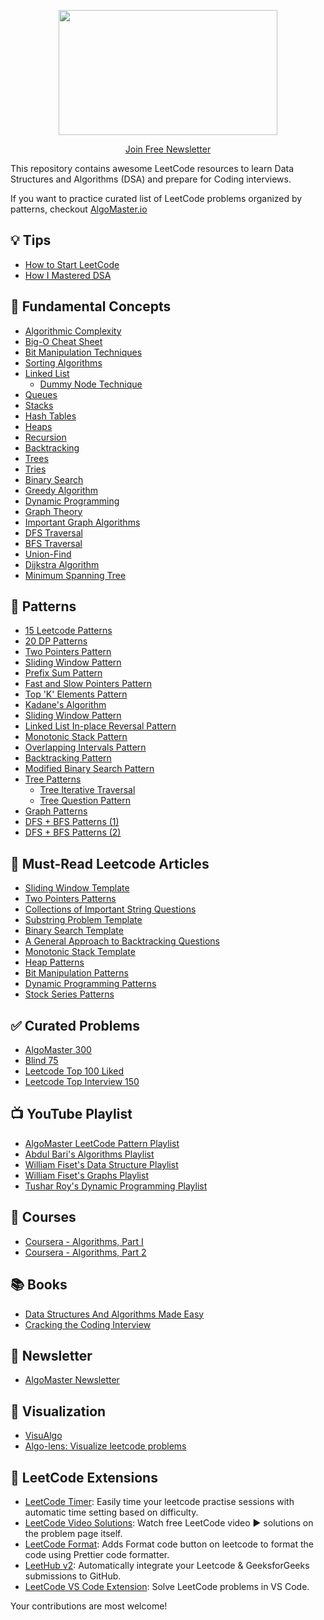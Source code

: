 <p align="center">
  <img src="images/leetcode-repo-logo.png" width="350" height="200">
</p>
<p align="center">
  <a href="https://blog.algomaster.io/">Join Free Newsletter</a>
</p>

This repository contains awesome LeetCode resources to learn Data Structures and Algorithms (DSA) and prepare for Coding interviews.

If you want to practice curated list of LeetCode problems organized by patterns, checkout [AlgoMaster.io](https://algomaster.io)

## 💡 Tips
- [How to Start LeetCode](https://blog.algomaster.io/p/how-to-start-leetcode-in-2025)
- [How I Mastered DSA](https://blog.algomaster.io/p/how-i-mastered-data-structures-and-algorithms)

## 📌 Fundamental Concepts
- [Algorithmic Complexity](https://blog.algomaster.io/p/57bd4963-462f-4294-a972-4012691fc729)
- [Big-O Cheat Sheet](https://www.bigocheatsheet.com/)
- [Bit Manipulation Techniques](https://blog.algomaster.io/p/c650df76-f978-46ee-a572-eb13c354905d)
- [Sorting Algorithms](https://medium.com/jl-codes/understanding-sorting-algorithms-af6222995c8)
- [Linked List](https://leetcode.com/discuss/study-guide/1800120/become-master-in-linked-list)
  - [Dummy Node Technique](https://blog.algomaster.io/p/5d7a1368-7a0c-461a-93a9-732333ceb2a8)
- [Queues](https://medium.com/basecs/to-queue-or-not-to-queue-2653bcde5b04)
- [Stacks](https://medium.com/basecs/stacks-and-overflows-dbcf7854dc67)
- [Hash Tables](https://medium.com/basecs/taking-hash-tables-off-the-shelf-139cbf4752f0)
- [Heaps](https://medium.com/basecs/learning-to-love-heaps-cef2b273a238)
- [Recursion](https://leetcode.com/discuss/study-guide/1733447/become-master-in-recursion)
- [Backtracking](https://medium.com/algorithms-and-leetcode/backtracking-e001561b9f28)
- [Trees](https://leetcode.com/discuss/study-guide/1820334/Become-Master-in-Tree)
- [Tries](https://medium.com/basecs/trying-to-understand-tries-3ec6bede0014)
- [Binary Search](https://leetcode.com/discuss/study-guide/786126/Python-Powerful-Ultimate-Binary-Search-Template.-Solved-many-problems)
- [Greedy Algorithm](https://www.freecodecamp.org/news/greedy-algorithms/)
- [Dynamic Programming](https://medium.com/basecs/less-repetition-more-dynamic-programming-43d29830a630)
- [Graph Theory](https://medium.com/basecs/a-gentle-introduction-to-graph-theory-77969829ead8)
- [Important Graph Algorithms](https://blog.algomaster.io/p/master-graph-algorithms-for-coding)
- [DFS Traversal](https://medium.com/basecs/deep-dive-through-a-graph-dfs-traversal-8177df5d0f13)
- [BFS Traversal](https://medium.com/basecs/going-broad-in-a-graph-bfs-traversal-959bd1a09255)
- [Union-Find](https://leetcode.com/discuss/general-discussion/1072418/Disjoint-Set-Union-(DSU)Union-Find-A-Complete-Guide)
- [Dijkstra Algorithm](https://leetcode.com/discuss/study-guide/1059477/A-guide-to-Dijkstra's-Algorithm)
- [Minimum Spanning Tree](https://www.hackerearth.com/practice/algorithms/graphs/minimum-spanning-tree/tutorial/)

## 🚀 Patterns
- [15 Leetcode Patterns](https://blog.algomaster.io/p/15-leetcode-patterns)
- [20 DP Patterns](https://blog.algomaster.io/p/20-patterns-to-master-dynamic-programming)
- [Two Pointers Pattern](https://www.youtube.com/watch?v=QzZ7nmouLTI)
- [Sliding Window Pattern](https://blog.algomaster.io/p/f4412a17-7a3a-4d0b-8e39-9ea8f429bf7c)
- [Prefix Sum Pattern](https://www.youtube.com/watch?v=yuws7YK0Yng)
- [Fast and Slow Pointers Pattern](https://www.youtube.com/watch?v=b139yf7Ik-E)
- [Top 'K' Elements Pattern](https://www.youtube.com/watch?v=6_v6OoxvMOE)
- [Kadane's Algorithm](https://www.youtube.com/watch?v=NUWAXbSlsws)
- [Sliding Window Pattern](https://www.youtube.com/watch?v=y2d0VHdvfdc)
- [Linked List In-place Reversal Pattern](https://www.youtube.com/watch?v=auoTGovuo9A)
- [Monotonic Stack Pattern](https://www.youtube.com/watch?v=DtJVwbbicjQ)
- [Overlapping Intervals Pattern](https://blog.algomaster.io/p/812e72f7-eced-4256-a4c1-00606ae50679)
- [Backtracking Pattern](https://blog.algomaster.io/p/81d42ca2-600c-4252-aa33-a56462090048)
- [Modified Binary Search Pattern](https://blog.algomaster.io/p/d0d81b04-4c2a-4b45-a101-5137c3146686)
- [Tree Patterns](https://leetcode.com/discuss/study-guide/937307/Iterative-or-Recursive-or-DFS-and-BFS-Tree-Traversal-or-In-Pre-Post-and-LevelOrder-or-Views)
  - [Tree Iterative Traversal](https://medium.com/leetcode-patterns/leetcode-pattern-0-iterative-traversals-on-trees-d373568eb0ec)
  - [Tree Question Pattern](https://leetcode.com/discuss/study-guide/2879240/TREE-QUESTION-PATTERN-2023-oror-TREE-STUDY-GUIDE) 
- [Graph Patterns](https://leetcode.com/discuss/study-guide/655708/Graph-For-Beginners-Problems-or-Pattern-or-Sample-Solutions)
- [DFS + BFS Patterns (1)](https://medium.com/leetcode-patterns/leetcode-pattern-1-bfs-dfs-25-of-the-problems-part-1-519450a84353)
- [DFS + BFS Patterns (2)](https://medium.com/leetcode-patterns/leetcode-pattern-2-dfs-bfs-25-of-the-problems-part-2-a5b269597f52)

## 📝 Must-Read Leetcode Articles
- [Sliding Window Template](https://leetcode.com/problems/frequency-of-the-most-frequent-element/solutions/1175088/C++-Maximum-Sliding-Window-Cheatsheet-Template/)
- [Two Pointers Patterns](https://leetcode.com/discuss/study-guide/1688903/Solved-all-two-pointers-problems-in-100-days)
- [Collections of Important String Questions](https://leetcode.com/discuss/study-guide/2001789/Collections-of-Important-String-questions-Pattern)
- [Substring Problem Template](https://leetcode.com/problems/minimum-window-substring/solutions/26808/Here-is-a-10-line-template-that-can-solve-most-'substring'-problems/)
- [Binary Search Template](https://leetcode.com/discuss/study-guide/786126/Python-Powerful-Ultimate-Binary-Search-Template.-Solved-many-problems)
- [A General Approach to Backtracking Questions](https://leetcode.com/problems/permutations/solutions/18239/A-general-approach-to-backtracking-questions-in-Java-(Subsets-Permutations-Combination-Sum-Palindrome-Partioning)/)
- [Monotonic Stack Template](https://leetcode.com/discuss/study-guide/2347639/A-comprehensive-guide-and-template-for-monotonic-stack-based-problems)
- [Heap Patterns](https://leetcode.com/discuss/general-discussion/1127238/master-heap-by-solving-23-questions-in-4-patterns-category)
- [Bit Manipulation Patterns](https://leetcode.com/discuss/study-guide/4282051/all-types-of-patterns-for-bits-manipulations-and-how-to-use-it)
- [Dynamic Programming Patterns](https://leetcode.com/discuss/study-guide/458695/Dynamic-Programming-Patterns)
- [Stock Series Patterns](https://leetcode.com/problems/best-time-to-buy-and-sell-stock-with-transaction-fee/solutions/108870/most-consistent-ways-of-dealing-with-the-series-of-stock-problems/)

## ✅ Curated Problems
- [AlgoMaster 300](https://algomaster.io/practice/dsa-patterns)
- [Blind 75](https://leetcode.com/discuss/general-discussion/460599/blind-75-leetcode-questions)
- [Leetcode Top 100 Liked](https://leetcode.com/studyplan/top-100-liked/)
- [Leetcode Top Interview 150](https://leetcode.com/studyplan/top-interview-150/)

## 📺 YouTube Playlist
- [AlgoMaster LeetCode Pattern Playlist](https://www.youtube.com/playlist?list=PLK63NuByH5o-tqaMUHRA4r8ObRW7PWz45)
- [Abdul Bari's Algorithms Playlist](https://www.youtube.com/playlist?list=PLDN4rrl48XKpZkf03iYFl-O29szjTrs_O)
- [William Fiset's Data Structure Playlist](https://www.youtube.com/playlist?list=PLDV1Zeh2NRsB6SWUrDFW2RmDotAfPbeHu)
- [William Fiset's Graphs Playlist](https://www.youtube.com/playlist?list=PLDV1Zeh2NRsDGO4--qE8yH72HFL1Km93P)
- [Tushar Roy's Dynamic Programming Playlist](https://www.youtube.com/playlist?list=PLrmLmBdmIlpsHaNTPP_jHHDx_os9ItYXr)

## 📇 Courses
- [Coursera - Algorithms, Part I](https://www.coursera.org/learn/algorithms-part1)
- [Coursera - Algorithms, Part 2](https://www.coursera.org/learn/algorithms-part2)

## 📚 Books
- [Data Structures And Algorithms Made Easy](https://www.amazon.in/dp/B08CMLS7LZ)
- [Cracking the Coding Interview](https://www.amazon.in/dp/0984782850)

## 📩 Newsletter
- [AlgoMaster Newsletter](https://blog.algomaster.io/)

## 🔎 Visualization
- [VisuAlgo](https://visualgo.net/en)
- [Algo-lens: Visualize leetcode problems](https://github.com/jaroslaw-weber/algo-lens)

## 📎 LeetCode Extensions
- [LeetCode Timer](https://chromewebstore.google.com/detail/leetcode-timer/gfkgelnlcnomnahkfmhemgpahgmibofd): Easily time your leetcode practise sessions with automatic time setting based on difficulty.
- [LeetCode Video Solutions](https://chromewebstore.google.com/detail/leetcode-video-solutions/ilnmgkahgjdpkoliooildngldmilhelm): Watch free LeetCode video ▶ solutions on the problem page itself.
- [LeetCode Format](https://chromewebstore.google.com/detail/leetcode-format/imogghebhifnnlgogigikjecilkicfpp): Adds Format code button on leetcode to format the code using Prettier code formatter.
- [LeetHub v2](https://chromewebstore.google.com/detail/leethub-v2/mhanfgfagplhgemhjfeolkkdidbakocm?hl=en): Automatically integrate your Leetcode & GeeksforGeeks submissions to GitHub.
- [LeetCode VS Code Extension](https://marketplace.visualstudio.com/items?itemName=LeetCode.vscode-leetcode): Solve LeetCode problems in VS Code.

Your contributions are most welcome!
